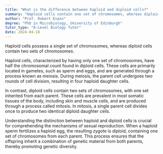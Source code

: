 ```yaml
---
title: "What is the difference between haploid and diploid cells?"
summary: "Haploid cells contain one set of chromosomes, whereas diploid cells contain two sets, highlighting a fundamental distinction in cellular genetics."
author: "Prof. Robert Evans"
degree: "PhD in Microbiology, University of Edinburgh"
tutor_type: "A-Level Biology Tutor"
date: 2024-04-18
---
```


Haploid cells possess a single set of chromosomes, whereas diploid cells contain two sets of chromosomes.

Haploid cells, characterized by having only one set of chromosomes, have half the chromosomal count found in diploid cells. These cells are primarily located in gametes, such as sperm and eggs, and are generated through a process known as meiosis. During meiosis, the parent cell undergoes two rounds of cell division, resulting in four haploid daughter cells.

In contrast, diploid cells contain two sets of chromosomes, with one set inherited from each parent. These cells are prevalent in most somatic tissues of the body, including skin and muscle cells, and are produced through a process called mitosis. In mitosis, a single parent cell divides once to produce two identical diploid daughter cells.

Understanding the distinction between haploid and diploid cells is crucial for comprehending the mechanisms of sexual reproduction. When a haploid sperm fertilizes a haploid egg, the resulting zygote is diploid, containing one set of chromosomes from each parent. This process ensures that the offspring inherit a combination of genetic material from both parents, thereby promoting genetic diversity.
    